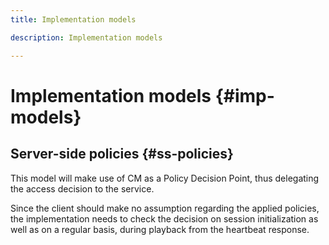 ```yaml
---
title: Implementation models

description: Implementation models

---
```


# Implementation models {#imp-models}

## Server-side policies {#ss-policies}

This model will make use of CM as a Policy Decision Point, thus delegating the access decision to the service.

Since the client should make no assumption regarding the applied policies, the implementation needs to check the decision on session initialization as well as on a regular basis, during playback from the heartbeat response.
